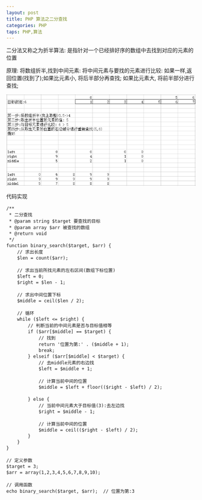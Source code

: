 ```yaml
---
layout: post
title: PHP 算法之二分查找
categories: PHP
taps: PHP,算法
---
```


二分法又称之为折半算法: 是指针对一个已经排好序的数组中去找到对应的元素的位置

原理: 将数组折半,找到中间元素: 将中间元素与要找的元素进行比较: 如果一样,返回位置(找到了);如果比元素小, 将后半部分再查找; 如果比元素大, 将前半部分进行查找;

![01.png](/static/images/2016/04/18/02.png)

代码实现

```
/**
 * 二分查找
 * @param string $target 要查找的目标
 * @param array $arr 被查找的数组
 * @return void
 */
function binary_search($target, $arr) {
    // 求出长度
    $len = count($arr);

    // 求出当前所找元素的左右区间(数组下标位置)
    $left = 0;
    $right = $len - 1;

    // 求出中间位置下标
    $middle = ceil($len / 2);

    // 循环
    while ($left <= $right) {
        // 判断当前的中间元素是否与目标值相等
        if ($arr[$middle] == $target) {
            // 找到
            return '位置为第:' . ($middle + 1);
            break;
        } elseif ($arr[$middle] < $target) {
            // 去middle元素的右边找
            $left = $middle + 1;

            // 计算当前中间的位置
            $middle = $left + floor(($right - $left) / 2);

        } else {
            // 当前中间元素大于目标值(3):去左边找
            $right = $middle - 1;

            // 计算当前中间的位置
            $middle = ceil(($right - $left) / 2);
        }
    }
}

// 定义参数
$target = 3;
$arr = array(1,2,3,4,5,6,7,8,9,10);

// 调用函数
echo binary_search($target, $arr);  // 位置为第:3
```
